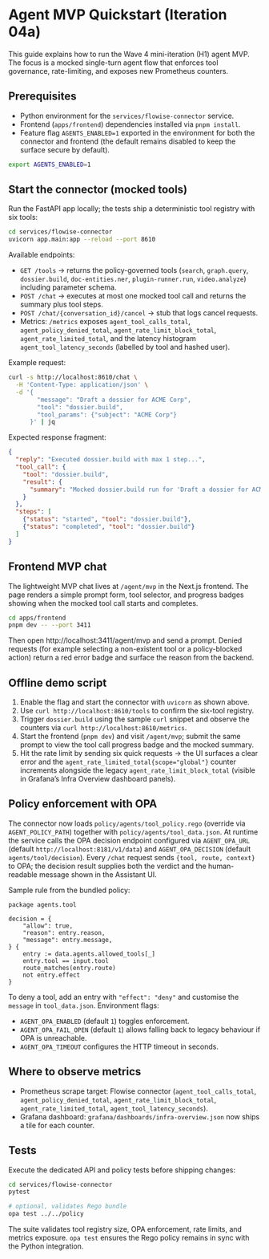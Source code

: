# Agent MVP Quickstart (Iteration 04a)

This guide explains how to run the Wave 4 mini-iteration (H1) agent MVP. The
focus is a mocked single-turn agent flow that enforces tool governance,
rate-limiting, and exposes new Prometheus counters.

## Prerequisites

- Python environment for the `services/flowise-connector` service.
- Frontend (`apps/frontend`) dependencies installed via `pnpm install`.
- Feature flag `AGENTS_ENABLED=1` exported in the environment for both the
  connector and frontend (the default remains disabled to keep the surface
  secure by default).

```bash
export AGENTS_ENABLED=1
```

## Start the connector (mocked tools)

Run the FastAPI app locally; the tests ship a deterministic tool registry with
six tools:

```bash
cd services/flowise-connector
uvicorn app.main:app --reload --port 8610
```

Available endpoints:

- `GET /tools` → returns the policy-governed tools (`search`, `graph.query`,
  `dossier.build`, `doc-entities.ner`, `plugin-runner.run`, `video.analyze`)
  including parameter schema.
- `POST /chat` → executes at most one mocked tool call and returns the summary
  plus tool steps.
- `POST /chat/{conversation_id}/cancel` → stub that logs cancel requests.
- Metrics: `/metrics` exposes `agent_tool_calls_total`,
  `agent_policy_denied_total`, `agent_rate_limit_block_total`,
  `agent_rate_limited_total`, and the latency histogram
  `agent_tool_latency_seconds` (labelled by tool and hashed user).

Example request:

```bash
curl -s http://localhost:8610/chat \
  -H 'Content-Type: application/json' \
  -d '{
        "message": "Draft a dossier for ACME Corp",
        "tool": "dossier.build",
        "tool_params": {"subject": "ACME Corp"}
      }' | jq
```

Expected response fragment:

```json
{
  "reply": "Executed dossier.build with max 1 step...",
  "tool_call": {
    "tool": "dossier.build",
    "result": {
      "summary": "Mocked dossier.build run for 'Draft a dossier for ACME Corp'"
    }
  },
  "steps": [
    {"status": "started", "tool": "dossier.build"},
    {"status": "completed", "tool": "dossier.build"}
  ]
}
```

## Frontend MVP chat

The lightweight MVP chat lives at `/agent/mvp` in the Next.js frontend. The
page renders a simple prompt form, tool selector, and progress badges showing
when the mocked tool call starts and completes.

```bash
cd apps/frontend
pnpm dev -- --port 3411
```

Then open http://localhost:3411/agent/mvp and send a prompt. Denied requests
(for example selecting a non-existent tool or a policy-blocked action) return a
red error badge and surface the reason from the backend.

## Offline demo script

1. Enable the flag and start the connector with `uvicorn` as shown above.
2. Use `curl http://localhost:8610/tools` to confirm the six-tool registry.
3. Trigger `dossier.build` using the sample `curl` snippet and observe the
   counters via `curl http://localhost:8610/metrics`.
4. Start the frontend (`pnpm dev`) and visit `/agent/mvp`; submit the same
   prompt to view the tool call progress badge and the mocked summary.
5. Hit the rate limit by sending six quick requests → the UI surfaces a clear
   error and the `agent_rate_limited_total{scope="global"}` counter increments
   alongside the legacy `agent_rate_limit_block_total` (visible in Grafana’s
   Infra Overview dashboard panels).

## Policy enforcement with OPA

The connector now loads `policy/agents/tool_policy.rego` (override via
`AGENT_POLICY_PATH`) together with `policy/agents/tool_data.json`. At runtime the
service calls the OPA decision endpoint configured via `AGENT_OPA_URL` (default
`http://localhost:8181/v1/data`) and `AGENT_OPA_DECISION` (default
`agents/tool/decision`). Every `/chat` request sends `{tool, route, context}` to
OPA; the decision result supplies both the verdict and the human-readable
message shown in the Assistant UI.

Sample rule from the bundled policy:

```rego
package agents.tool

decision = {
    "allow": true,
    "reason": entry.reason,
    "message": entry.message,
} {
    entry := data.agents.allowed_tools[_]
    entry.tool == input.tool
    route_matches(entry.route)
    not entry.effect
}
```

To deny a tool, add an entry with `"effect": "deny"` and customise the
`message` in `tool_data.json`. Environment flags:

- `AGENT_OPA_ENABLED` (default `1`) toggles enforcement.
- `AGENT_OPA_FAIL_OPEN` (default `1`) allows falling back to legacy behaviour if
  OPA is unreachable.
- `AGENT_OPA_TIMEOUT` configures the HTTP timeout in seconds.

## Where to observe metrics

- Prometheus scrape target: Flowise connector (`agent_tool_calls_total`,
  `agent_policy_denied_total`, `agent_rate_limit_block_total`,
  `agent_rate_limited_total`, `agent_tool_latency_seconds`).
- Grafana dashboard: `grafana/dashboards/infra-overview.json` now ships a tile
  for each counter.

## Tests

Execute the dedicated API and policy tests before shipping changes:

```bash
cd services/flowise-connector
pytest

# optional, validates Rego bundle
opa test ../../policy
```

The suite validates tool registry size, OPA enforcement, rate limits, and
metrics exposure. `opa test` ensures the Rego policy remains in sync with the
Python integration.
